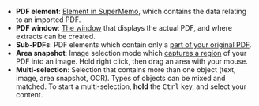 - **PDF element**: [Element in SuperMemo](content/images/plugin-pdf/pdf-element.png ':ignore'), which contains the data relating to an imported PDF.
- **PDF window**: [The window](content/images/plugin-pdf/pdf-window.png ':ignore') that displays the actual PDF, and where extracts can be created.
- **Sub-PDFs**: PDF elements which contain only a [part of your original PDF](content/images/plugin-pdf/pdf-subpdf-out-of-extract.png ':ignore').
- **Area snapshot**: Image selection mode which [captures a region](content/videos/plugin-pdf/pdf-image-drag-result) of your PDF into an image. Hold right click, then drag an area with your mouse.
- **Multi-selection**: Selection that contains more than one object (text, image, area snapshot, OCR). Types of objects can be mixed and matched. To start a multi-selection, **hold** the <kbd>Ctrl</kbd> key, and select your content.

